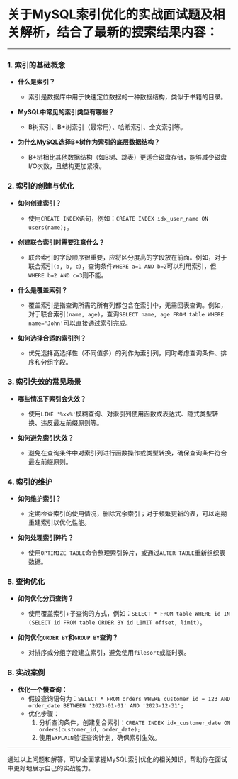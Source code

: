 # 关于MySQL索引优化的实战面试题及相关解析，结合了最新的搜索结果内容：

---

### **1. 索引的基础概念**
- **什么是索引？**
  - 索引是数据库中用于快速定位数据的一种数据结构，类似于书籍的目录。
  
- **MySQL中常见的索引类型有哪些？**
  - B树索引、B+树索引（最常用）、哈希索引、全文索引等。

- **为什么MySQL选择B+树作为索引的底层数据结构？**
  - B+树相比其他数据结构（如B树、跳表）更适合磁盘存储，能够减少磁盘I/O次数，且结构更加紧凑。

### **2. 索引的创建与优化**
- **如何创建索引？**
  - 使用`CREATE INDEX`语句，例如：`CREATE INDEX idx_user_name ON users(name);`。

- **创建联合索引时需要注意什么？**
  - 联合索引的字段顺序很重要，应将区分度高的字段放在前面。例如，对于联合索引`(a, b, c)`，查询条件`WHERE a=1 AND b=2`可以利用索引，但`WHERE b=2 AND c=3`则不能。

- **什么是覆盖索引？**
  - 覆盖索引是指查询所需的所有列都包含在索引中，无需回表查询。例如，对于联合索引`(name, age)`，查询`SELECT name, age FROM table WHERE name='John'`可以直接通过索引完成。

- **如何选择合适的索引列？**
  - 优先选择高选择性（不同值多）的列作为索引列，同时考虑查询条件、排序和分组字段。

### **3. 索引失效的常见场景**
- **哪些情况下索引会失效？**
  - 使用`LIKE '%xx%'`模糊查询、对索引列使用函数或表达式、隐式类型转换、违反最左前缀原则等。

- **如何避免索引失效？**
  - 避免在查询条件中对索引列进行函数操作或类型转换，确保查询条件符合最左前缀原则。

### **4. 索引的维护**
- **如何维护索引？**
  - 定期检查索引的使用情况，删除冗余索引；对于频繁更新的表，可以定期重建索引以优化性能。

- **如何处理索引碎片？**
  - 使用`OPTIMIZE TABLE`命令整理索引碎片，或通过`ALTER TABLE`重新组织表数据。

### **5. 查询优化**
- **如何优化分页查询？**
  - 使用覆盖索引+子查询的方式，例如：`SELECT * FROM table WHERE id IN (SELECT id FROM table ORDER BY id LIMIT offset, limit)`。

- **如何优化`ORDER BY`和`GROUP BY`查询？**
  - 对排序或分组字段建立索引，避免使用`filesort`或临时表。

### **6. 实战案例**
- **优化一个慢查询：**
  - 假设查询语句为：`SELECT * FROM orders WHERE customer_id = 123 AND order_date BETWEEN '2023-01-01' AND '2023-12-31';`
  - 优化步骤：
    1. 分析查询条件，创建复合索引：`CREATE INDEX idx_customer_date ON orders(customer_id, order_date);`
    2. 使用`EXPLAIN`验证查询计划，确保索引生效。

---

通过以上问题和解答，可以全面掌握MySQL索引优化的相关知识，帮助你在面试中更好地展示自己的实战能力。

